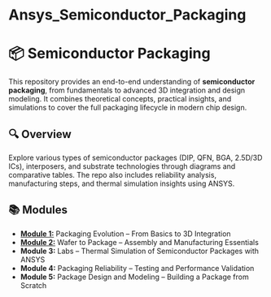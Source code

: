 # Ansys_Semiconductor_Packaging

# 📦 Semiconductor Packaging

This repository provides an end-to-end understanding of **semiconductor packaging**, from fundamentals to advanced 3D integration and design modeling. It combines theoretical concepts, practical insights, and simulations to cover the full packaging lifecycle in modern chip design.

## 🔍 Overview

Explore various types of semiconductor packages (DIP, QFN, BGA, 2.5D/3D ICs), interposers, and substrate technologies through diagrams and comparative tables. The repo also includes reliability analysis, manufacturing steps, and thermal simulation insights using ANSYS.

## 📚 Modules

- [**Module 1:**](./Module1/readme.md) Packaging Evolution – From Basics to 3D Integration  
- [**Module 2:**](./Module2/readme.md) Wafer to Package – Assembly and Manufacturing Essentials  
- **Module 3:** Labs – Thermal Simulation of Semiconductor Packages with ANSYS  
- **Module 4:** Packaging Reliability – Testing and Performance Validation  
- **Module 5:** Package Design and Modeling – Building a Package from Scratch  
